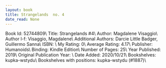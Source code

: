 ```yaml
---
layout: book
title: Strangelands  no. 4
date_read: None
---
```


Book Id: 52744809\ 
Title: Strangelands #4\ 
Author: Magdalene Visaggio\ 
Author l-f: Visaggio, Magdalene\ 
Additional Authors: Darcie Little Badger, Guillermo Sanna\ 
ISBN: \ 
My Rating: 0\ 
Average Rating: 4.17\ 
Publisher: Humanoids\ 
Binding: Kindle Edition\ 
Number of Pages: 25\ 
Year Published: 2019\ 
Original Publication Year: \ 
Date Added: 2020/10/21\ 
Bookshelves: kupka-wstydu\ 
Bookshelves with positions: kupka-wstydu (#1887)\ 

